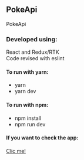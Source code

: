 ## PokeApi
PokeApi

### Developed using:
React and Redux/RTK\
Code revised with eslint

#### To run with yarn:
- yarn
- yarn dev

#### To run with npm:
- npm install
- npm run dev

#### If you want to check the app: 
[Clic me!](https://lopearepokeapi.netlify.app/)

